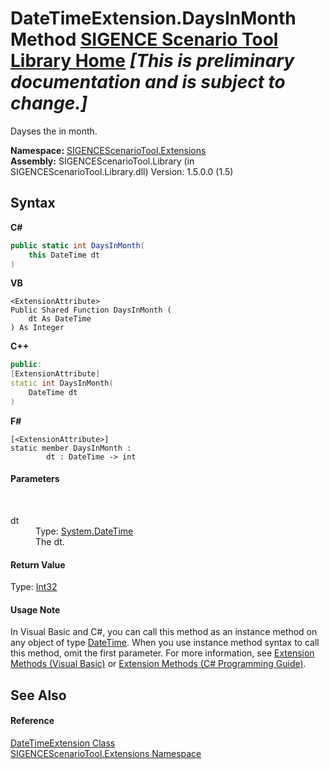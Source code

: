 # DateTimeExtension.DaysInMonth Method <a href="https://github.com/ObiWanLansi/SIGENCE-Scenario-Tool">SIGENCE Scenario Tool Library Home</a> _**\[This is preliminary documentation and is subject to change.\]**_

Dayses the in month.

**Namespace:**&nbsp;<a href="f2af11f5-ae9d-3dcc-a4a9-ba07a037925f.md">SIGENCEScenarioTool.Extensions</a><br />**Assembly:**&nbsp;SIGENCEScenarioTool.Library (in SIGENCEScenarioTool.Library.dll) Version: 1.5.0.0 (1.5)

## Syntax

**C#**<br />
``` C#
public static int DaysInMonth(
	this DateTime dt
)
```

**VB**<br />
``` VB
<ExtensionAttribute>
Public Shared Function DaysInMonth ( 
	dt As DateTime
) As Integer
```

**C++**<br />
``` C++
public:
[ExtensionAttribute]
static int DaysInMonth(
	DateTime dt
)
```

**F#**<br />
``` F#
[<ExtensionAttribute>]
static member DaysInMonth : 
        dt : DateTime -> int 

```


#### Parameters
&nbsp;<dl><dt>dt</dt><dd>Type: <a href="http://msdn2.microsoft.com/en-us/library/03ybds8y" target="_blank">System.DateTime</a><br />The dt.</dd></dl>

#### Return Value
Type: <a href="http://msdn2.microsoft.com/en-us/library/td2s409d" target="_blank">Int32</a><br />

#### Usage Note
In Visual Basic and C#, you can call this method as an instance method on any object of type <a href="http://msdn2.microsoft.com/en-us/library/03ybds8y" target="_blank">DateTime</a>. When you use instance method syntax to call this method, omit the first parameter. For more information, see <a href="http://msdn.microsoft.com/en-us/library/bb384936.aspx">Extension Methods (Visual Basic)</a> or <a href="http://msdn.microsoft.com/en-us/library/bb383977.aspx">Extension Methods (C# Programming Guide)</a>.

## See Also


#### Reference
<a href="916f2c7e-c8bf-fe73-f500-27e178f2a43b.md">DateTimeExtension Class</a><br /><a href="f2af11f5-ae9d-3dcc-a4a9-ba07a037925f.md">SIGENCEScenarioTool.Extensions Namespace</a><br />